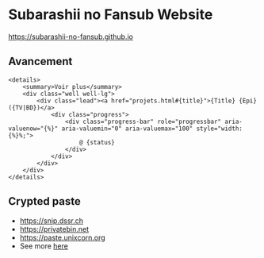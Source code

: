 # Subarashii no Fansub Website

https://subarashii-no-fansub.github.io

## Avancement

```
<details>
	<summary>Voir plus</summary>
	<div class="well well-lg">
		<div class="lead"><a href="projets.html#{title}">{Title} {Epi} ({TV|BD})</a>
			<div class="progress">
				<div class="progress-bar" role="progressbar" aria-valuenow="{%}" aria-valuemin="0" aria-valuemax="100" style="width: {%}%;">
					@ {status}
				</div>
			</div>
		</div>
	</div>
</details>
```

## Crypted paste

* https://snip.dssr.ch
* https://privatebin.net
* https://paste.unixcorn.org
* See more [here](https://github.com/PrivateBin/PrivateBin/wiki/PrivateBin-Directory)
